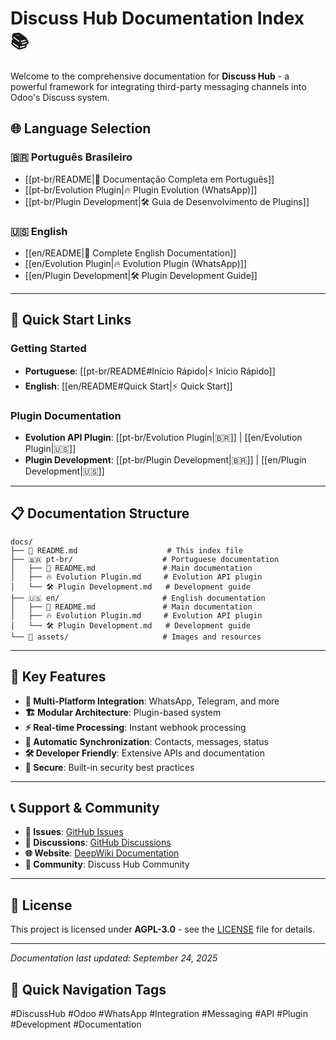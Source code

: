 # Discuss Hub Documentation Index 📚

Welcome to the comprehensive documentation for **Discuss Hub** - a powerful framework for integrating third-party messaging channels into Odoo's Discuss system.

## 🌐 Language Selection

### 🇧🇷 Português Brasileiro
- [[pt-br/README|📖 Documentação Completa em Português]]
- [[pt-br/Evolution Plugin|🔥 Plugin Evolution (WhatsApp)]]
- [[pt-br/Plugin Development|🛠️ Guia de Desenvolvimento de Plugins]]

### 🇺🇸 English
- [[en/README|📖 Complete English Documentation]]
- [[en/Evolution Plugin|🔥 Evolution Plugin (WhatsApp)]]
- [[en/Plugin Development|🛠️ Plugin Development Guide]]

---

## 🚀 Quick Start Links

### Getting Started
- **Portuguese**: [[pt-br/README#Início Rápido|⚡ Início Rápido]]
- **English**: [[en/README#Quick Start|⚡ Quick Start]]

### Plugin Documentation
- **Evolution API Plugin**: [[pt-br/Evolution Plugin|🇧🇷]] | [[en/Evolution Plugin|🇺🇸]]
- **Plugin Development**: [[pt-br/Plugin Development|🇧🇷]] | [[en/Plugin Development|🇺🇸]]

---

## 📋 Documentation Structure

```
docs/
├── 📄 README.md                    # This index file
├── 🇧🇷 pt-br/                    # Portuguese documentation
│   ├── 📖 README.md               # Main documentation
│   ├── 🔥 Evolution Plugin.md     # Evolution API plugin
│   └── 🛠️ Plugin Development.md   # Development guide
├── 🇺🇸 en/                       # English documentation
│   ├── 📖 README.md               # Main documentation  
│   ├── 🔥 Evolution Plugin.md     # Evolution API plugin
│   └── 🛠️ Plugin Development.md   # Development guide
└── 📁 assets/                     # Images and resources
```

---

## 🎯 Key Features

- **🔌 Multi-Platform Integration**: WhatsApp, Telegram, and more
- **🏗️ Modular Architecture**: Plugin-based system
- **⚡ Real-time Processing**: Instant webhook processing  
- **🔄 Automatic Synchronization**: Contacts, messages, status
- **🛠️ Developer Friendly**: Extensive APIs and documentation
- **🔐 Secure**: Built-in security best practices

---

## 📞 Support & Community

- **🐛 Issues**: [GitHub Issues](https://github.com/discusshub/discuss_hub/issues)
- **💬 Discussions**: [GitHub Discussions](https://github.com/discusshub/discuss_hub/discussions)  
- **🌐 Website**: [DeepWiki Documentation](https://deepwiki.com/discusshub/discuss_hub)
- **📧 Community**: Discuss Hub Community

---

## 📄 License

This project is licensed under **AGPL-3.0** - see the [LICENSE](../LICENSE) file for details.

---

*Documentation last updated: September 24, 2025*

## 🔖 Quick Navigation Tags

#DiscussHub #Odoo #WhatsApp #Integration #Messaging #API #Plugin #Development #Documentation